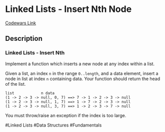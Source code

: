 # Linked Lists - Insert Nth Node

[Codewars Link](https://www.codewars.com/kata/55cacc3039607536c6000081/python)

## Description

### Linked Lists - Insert Nth

Implement a function which inserts a new node at any index within a list.

Given a list, an index `n` in the range `0..length`, and a data element, insert a node in list at index `n` containing data. Your function should return the head of the list.

```
list            n data
(1 -> 2 -> 3 -> null, 0, 7) ==> 7 -> 1 -> 2 -> 3 -> null
(1 -> 2 -> 3 -> null, 1, 7) ==> 1 -> 7 -> 2 -> 3 -> null
(1 -> 2 -> 3 -> null, 3, 7) ==> 1 -> 2 -> 3 -> 7 -> null
```

You must throw/raise an exception if the index is too large.

#Linked Lists #Data Structures #Fundamentals